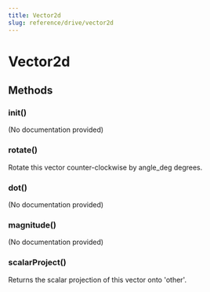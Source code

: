 ```yaml
---
title: Vector2d
slug: reference/drive/vector2d
---
```


# Vector2d

## Methods

### __init__()

(No documentation provided)

### rotate()

Rotate this vector counter-clockwise by angle_deg degrees.

### dot()

(No documentation provided)

### magnitude()

(No documentation provided)

### scalarProject()

Returns the scalar projection of this vector onto 'other'.

